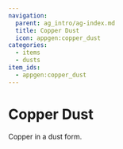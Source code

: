 ```yaml
---
navigation:
  parent: ag_intro/ag-index.md
  title: Copper Dust
  icon: appgen:copper_dust
categories:
  - items
  - dusts
item_ids:
  - appgen:copper_dust
---
```


# Copper Dust

<ItemImage id="appgen:copper_dust" scale="4" />

Copper in a dust form.